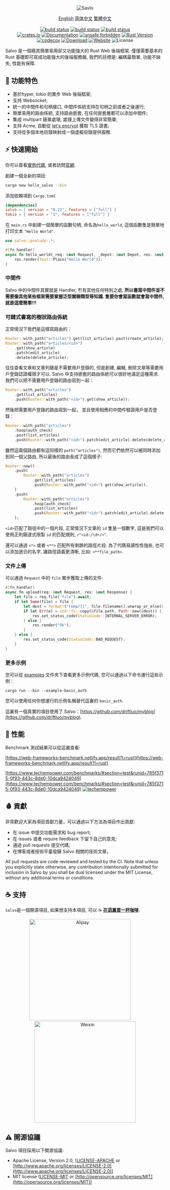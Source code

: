 <div align="center">
<img alt="Savlo" src="assets/logo.svg" />
<p>

[English](https://github.com/salvo-rs/salvo/blob/main/README.md) [简体中文](https://github.com/salvo-rs/salvo/blob/main/README.zh-hans.md) [繁體中文](https://github.com/salvo-rs/salvo/blob/main/README.zh-hant.md)<br><br>
[![build status](https://github.com/salvo-rs/salvo/workflows/ci-linux/badge.svg?branch=main&event=push)](https://github.com/salvo-rs/salvo/actions)
[![build status](https://github.com/salvo-rs/salvo/workflows/ci-macos/badge.svg?branch=main&event=push)](https://github.com/salvo-rs/salvo/actions)
[![build status](https://github.com/salvo-rs/salvo/workflows/ci-windows/badge.svg?branch=main&event=push)](https://github.com/salvo-rs/salvo/actions)
<br>
[![crates.io](https://img.shields.io/crates/v/salvo)](https://crates.io/crates/salvo)
[![Documentation](https://docs.rs/salvo/badge.svg)](https://docs.rs/salvo)
[![unsafe forbidden](https://img.shields.io/badge/unsafe-forbidden-success.svg)](https://github.com/rust-secure-code/safety-dance/)
[![Rust Version](https://img.shields.io/badge/rust-1.56%2B-blue)](https://blog.rust-lang.org/2021/10/21/Rust-1.56.0.html)
<br>
[![codecov](https://codecov.io/gh/salvo-rs/salvo/branch/main/graph/badge.svg)](https://codecov.io/gh/salvo-rs/salvo)
[![Download](https://img.shields.io/crates/d/salvo.svg)](https://crates.io/crates/salvo)
[![Website](https://img.shields.io/website?down_color=lightgrey&down_message=offline&up_color=blue&up_message=online&url=https%3A%2F%2Fsalvo.rs)](https://salvo.rs)
![License](https://img.shields.io/crates/l/salvo.svg)
</p>
</div>

Salvo 是一個極其簡單易用卻又功能強大的 Rust Web 後端框架. 僅僅需要基本的 Rust 基礎即可寫成功能強大的後端服務器, 我們的目標是: 編碼最簡單, 功能不缺失, 性能有保障.

## 🎯 功能特色
  - 基於hyper, tokio 的異步 Web 後端框架;
  - 支持 Websocket;
  - 統一的中間件和句柄接口, 中間件係統支持在句柄之前或者之後運行;
  - 簡單易用的路由係統, 支持路由嵌套, 在任何嵌套層都可以添加中間件;
  - 集成 multipart 錶單處理, 處理上傳文件變得非常簡單;
  - 支持 Acme, 自動從 [let's encrypt](https://letsencrypt.org/) 獲取 TLS 證書;
  - 支持從多個本地目錄映射成一個虛擬目錄提供服務.

## ⚡️ 快速開始
你可以查看[實例代碼](https://github.com/salvo-rs/salvo/tree/main/examples),  或者訪問[官網](https://salvo.rs/book/quick-start/hello_world/).


創建一個全新的項目:

```bash
cargo new hello_salvo --bin
```

添加依賴項到 `Cargo.toml`

```toml
[dependencies]
salvo = { version = "0.22", features = ["full"] }
tokio = { version = "1", features = ["full"] }
```

在 `main.rs` 中創建一個簡單的函數句柄, 命名為`hello_world`, 這個函數隻是簡單地打印文本 ```"Hello World"```.

```rust
use salvo::prelude::*;

#[fn_handler]
async fn hello_world(_req: &mut Request, _depot: &mut Depot, res: &mut Response) {
    res.render(Text::Plain("Hello World"));
}
```

### 中間件
Salvo 中的中間件其實就是 Handler, 冇有其他任何特別之處. **所以書寫中間件並不需要像其他某些框架需要掌握泛型關聯類型等知識. 隻要你會寫函數就會寫中間件, 就是這麼簡單!!!**

### 可鏈式書寫的樹狀路由係統

正常情況下我們是這樣寫路由的：

```rust
Router::with_path("articles").get(list_articles).post(create_article);
Router::with_path("articles/<id>")
    .get(show_article)
    .patch(edit_article)
    .delete(delete_article);
```

往往查看文章和文章列錶是不需要用戶登錄的, 但是創建, 編輯, 刪除文章等需要用戶登錄認證權限才可以. Salvo 中支持嵌套的路由係統可以很好地滿足這種需求. 我們可以把不需要用戶登錄的路由寫到一起：

```rust
Router::with_path("articles")
    .get(list_articles)
    .push(Router::with_path("<id>").get(show_article));
```

然後把需要用戶登錄的路由寫到一起， 並且使用相應的中間件驗證用戶是否登錄：
```rust
Router::with_path("articles")
    .hoop(auth_check)
    .post(list_articles)
    .push(Router::with_path("<id>").patch(edit_article).delete(delete_article));
```

雖然這兩個路由都有這同樣的 ```path("articles")```, 然而它們依然可以被同時添加到同一個父路由, 所以最後的路由長成了這個樣子:

```rust
Router::new()
    .push(
        Router::with_path("articles")
            .get(list_articles)
            .push(Router::with_path("<id>").get(show_article)),
    )
    .push(
        Router::with_path("articles")
            .hoop(auth_check)
            .post(list_articles)
            .push(Router::with_path("<id>").patch(edit_article).delete(delete_article)),
    );
```

```<id>```匹配了路徑中的一個片段, 正常情況下文章的 ```id``` 隻是一個數字, 這是我們可以使用正則錶達式限製 ```id``` 的匹配規則, ```r"<id:/\d+/>"```. 

還可以通過 ```<*>``` 或者 ```<**>``` 匹配所有剩餘的路徑片段. 為了代碼易讀性性強些, 也可以添加適合的名字, 讓路徑語義更清晰, 比如: ```<**file_path>```.

### 文件上傳
可以通過 ```Request``` 中的 ```file``` 異步獲取上傳的文件:

```rust
#[fn_handler]
async fn upload(req: &mut Request, res: &mut Response) {
    let file = req.file("file").await;
    if let Some(file) = file {
        let dest = format!("temp/{}", file.filename().unwrap_or_else(|| "file".into()));
        if let Err(e) = std::fs::copy(&file.path, Path::new(&dest)) {
            res.set_status_code(StatusCode::INTERNAL_SERVER_ERROR);
        } else {
            res.render("Ok");
        }
    } else {
        res.set_status_code(StatusCode::BAD_REQUEST);
    }
}
```

### 更多示例
您可以從 [examples](./examples/) 文件夾下查看更多示例代碼, 您可以通過以下命令運行這些示例：

```
cargo run --bin --example-basic_auth
```

您可以使用任何你想運行的示例名稱替代這裏的 ```basic_auth```.

這裏有一個真實的項目使用了 Salvo：[https://github.com/driftluo/myblog](https://github.com/driftluo/myblog).


## 🚀 性能
Benchmark 測試結果可以從這裏查看:

[https://web-frameworks-benchmark.netlify.app/result?l=rust](https://web-frameworks-benchmark.netlify.app/result?l=rust)

[https://www.techempower.com/benchmarks/#section=test&runid=785f3715-0f93-443c-8de0-10dca9424049](https://www.techempower.com/benchmarks/#section=test&runid=785f3715-0f93-443c-8de0-10dca9424049)
[![techempower](assets/tp.jpg)](https://www.techempower.com/benchmarks/#section=test&runid=785f3715-0f93-443c-8de0-10dca9424049)

## 🩸 貢獻

非常歡迎大家為項目貢獻力量，可以通過以下方法為項目作出貢獻:

  - 在 issue 中提交功能需求和 bug report;
  - 在 issues 或者 require feedback 下留下自己的意見;
  - 通過 pull requests 提交代碼;
  - 在博客或者技術平臺發錶 Salvo 相關的技術文章。

All pull requests are code reviewed and tested by the CI. Note that unless you explicitly state otherwise, any contribution intentionally submitted for inclusion in Salvo by you shall be dual licensed under the MIT License, without any additional terms or conditions.
## ☕ 支持

`Salvo`是一個開源項目, 如果想支持本項目, 可以 ☕ [**在這裏買一杯咖啡**](https://www.buymeacoffee.com/chrislearn). 
<p style="text-align: center;">
<img src="assets/alipay.png" alt="Alipay" width="320"/>&nbsp;&nbsp;&nbsp;&nbsp;&nbsp;&nbsp;&nbsp;&nbsp;<img src="assets/weixin.png" alt="Weixin" width="320"/>
</p>


## ⚠️ 開源協議

Salvo 項目採用以下開源協議:
* Apache License, Version 2.0, ([LICENSE-APACHE](LICENSE-APACHE) or [http://www.apache.org/licenses/LICENSE-2.0](http://www.apache.org/licenses/LICENSE-2.0))
* MIT license ([LICENSE-MIT](LICENSE-MIT) or [http://opensource.org/licenses/MIT](http://opensource.org/licenses/MIT))

